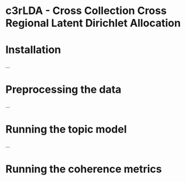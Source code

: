 # c3rLDA - Cross Collection Cross Regional Latent Dirichlet Allocation


# Installation
...

# Preprocessing the data
...


# Running the topic model
...

# Running the coherence metrics
